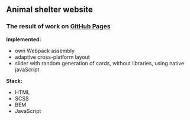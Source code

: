 ## Animal shelter website
### The result of work on [GitHub Pages](http://MorozovaAN.github.io/shelter 'view the project')

__Implemented:__ 
* own Webpack assembly 
* adaptive cross-platform layout
* slider with random generation of cards, without libraries, using native javaScript

__Stack:__
- HTML
- SCSS
- BEM
- JavaScript 

